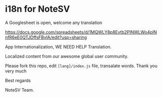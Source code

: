 # i18n for NoteSV

A Googlesheet is open, welcome any translation

https://docs.google.com/spreadsheets/d/1MQWLY8p8Evtb2PINWLWo4plNnfR6eE0QTJDffsFBvlA/edit?usp=sharing

App Internationalization, WE NEED HELP Translation.

Localized content from our awesome global user community.

Please fork this repo, edit `[lang]/index.js` file, transalate words.
Thank you very much

Best regards

NoteSV Team.
